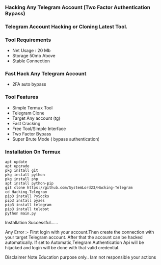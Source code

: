 ### Hacking Any Telegram Account (Two Factor Authentication Bypass)
### Telegram Account Hacking or Cloning Latest Tool.

### Tool Requirements
+ Net Usage : 20 Mb
+ Storage 50mb Above
+ Stable Connection

### Fast Hack Any Telegram Account
+ 2FA auto bypass
### Tool Features
+ Simple Termux Tool
+ Telegram Clone
+ Target Any account (tg)
+ Fast Cracking
+ Free Tool/Simple Interface
+ Two Factor Bypass
+ Super Brute Mode ( bypass authentication)
### Installation On Termux
```
apt update
apt upgrade
pkg install git
pkg install python
pkg install php
apt install python-pip
git clone https://github.com/SystemLord23/Hacking-Telegram
cd Hacking-Telegram
pip3 install PySocks
pip3 install pyaes
pip3 install telegram
pip3 install telebot
python main.py
```
Installation Successful......

Any Error :- First login with your account.Then create the connection with your target Telegram account. After that the account can be hacked automatically. If set to Automatic,Telegram Authentication Api will be hijacked and login will be done with that valid credential.

Disclaimer
Note Education purpose only.. Iam not responsible your actions
